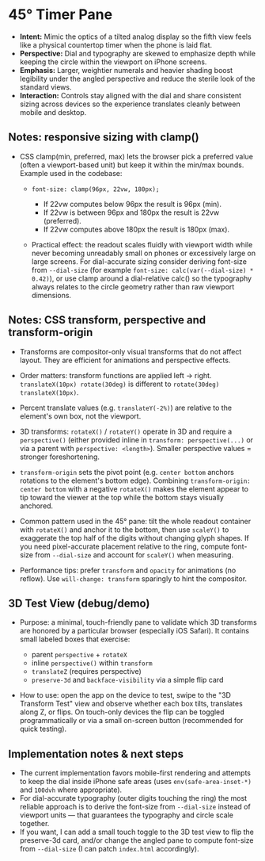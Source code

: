 # 45° Timer Pane

- **Intent:** Mimic the optics of a tilted analog display so the fifth view feels like a physical countertop timer when the phone is laid flat.
- **Perspective:** Dial and typography are skewed to emphasize depth while keeping the circle within the viewport on iPhone screens.
- **Emphasis:** Larger, weightier numerals and heavier shading boost legibility under the angled perspective and reduce the sterile look of the standard views.
- **Interaction:** Controls stay aligned with the dial and share consistent sizing across devices so the experience translates cleanly between mobile and desktop.

## Notes: responsive sizing with clamp()

- CSS clamp(min, preferred, max) lets the browser pick a preferred value (often a viewport-based unit) but keep it within the min/max bounds. Example used in the codebase:

	- `font-size: clamp(96px, 22vw, 180px);`
		- If 22vw computes below 96px the result is 96px (min).
		- If 22vw is between 96px and 180px the result is 22vw (preferred).
		- If 22vw computes above 180px the result is 180px (max).

	- Practical effect: the readout scales fluidly with viewport width while never becoming unreadably small on phones or excessively large on large screens. For dial-accurate sizing consider deriving font-size from `--dial-size` (for example `font-size: calc(var(--dial-size) * 0.42)`), or use clamp around a dial-relative calc() so the typography always relates to the circle geometry rather than raw viewport dimensions.

## Notes: CSS transform, perspective and transform-origin

- Transforms are compositor-only visual transforms that do not affect layout. They are efficient for animations and perspective effects.

- Order matters: transform functions are applied left → right. `translateX(10px) rotate(30deg)` is different to `rotate(30deg) translateX(10px)`.

- Percent translate values (e.g. `translateY(-2%)`) are relative to the element's own box, not the viewport.

- 3D transforms: `rotateX()` / `rotateY()` operate in 3D and require a `perspective()` (either provided inline in `transform: perspective(...)` or via a parent with `perspective: <length>`). Smaller perspective values = stronger foreshortening.

- `transform-origin` sets the pivot point (e.g. `center bottom` anchors rotations to the element's bottom edge). Combining `transform-origin: center bottom` with a negative `rotateX()` makes the element appear to tip toward the viewer at the top while the bottom stays visually anchored.

- Common pattern used in the 45° pane: tilt the whole readout container with `rotateX()` and anchor it to the bottom, then use `scaleY()` to exaggerate the top half of the digits without changing glyph shapes. If you need pixel-accurate placement relative to the ring, compute font-size from `--dial-size` and account for `scaleY()` when measuring.

- Performance tips: prefer `transform` and `opacity` for animations (no reflow). Use `will-change: transform` sparingly to hint the compositor.

## 3D Test View (debug/demo)

- Purpose: a minimal, touch-friendly pane to validate which 3D transforms are honored by a particular browser (especially iOS Safari). It contains small labeled boxes that exercise:
	- parent `perspective` + `rotateX`
	- inline `perspective()` within `transform`
	- `translateZ` (requires perspective)
	- `preserve-3d` and `backface-visibility` via a simple flip card

- How to use: open the app on the device to test, swipe to the "3D Transform Test" view and observe whether each box tilts, translates along Z, or flips. On touch-only devices the flip can be toggled programmatically or via a small on-screen button (recommended for quick testing).

## Implementation notes & next steps

- The current implementation favors mobile-first rendering and attempts to keep the dial inside iPhone safe areas (uses `env(safe-area-inset-*)` and `100dvh` where appropriate).
- For dial-accurate typography (outer digits touching the ring) the most reliable approach is to derive the font-size from `--dial-size` instead of viewport units — that guarantees the typography and circle scale together.
- If you want, I can add a small touch toggle to the 3D test view to flip the preserve-3d card, and/or change the angled pane to compute font-size from `--dial-size` (I can patch `index.html` accordingly).
